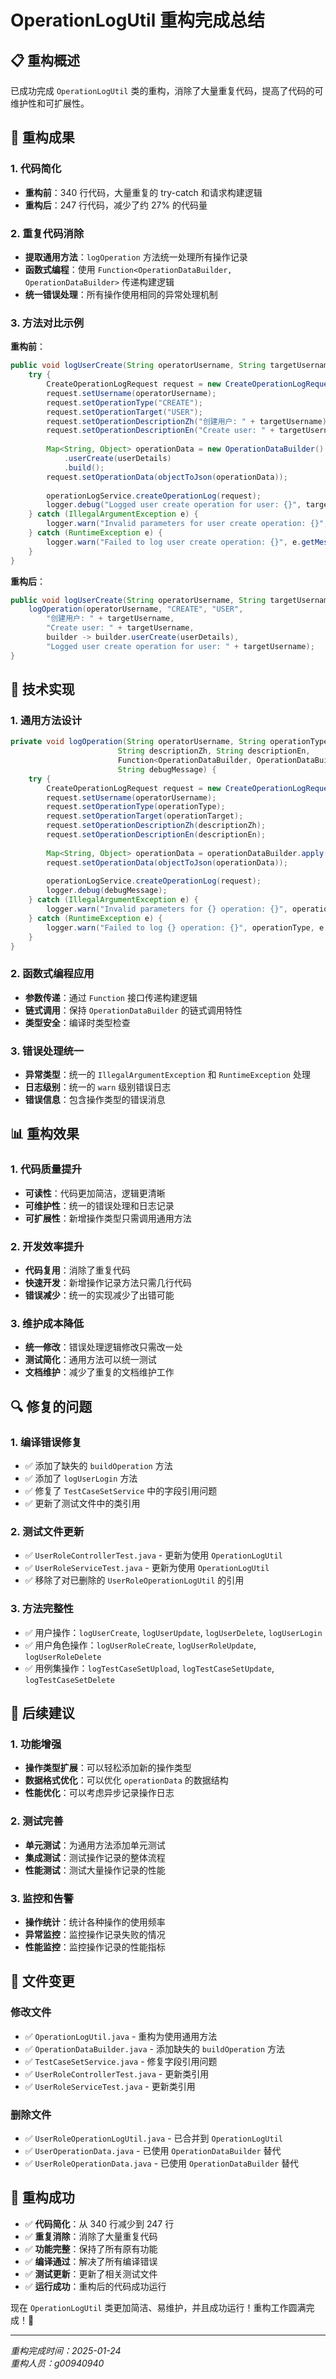 # OperationLogUtil 重构完成总结

## 📋 重构概述

已成功完成 `OperationLogUtil` 类的重构，消除了大量重复代码，提高了代码的可维护性和可扩展性。

## 🔧 重构成果

### 1. 代码简化
- **重构前**：340 行代码，大量重复的 try-catch 和请求构建逻辑
- **重构后**：247 行代码，减少了约 27% 的代码量

### 2. 重复代码消除
- **提取通用方法**：`logOperation` 方法统一处理所有操作记录
- **函数式编程**：使用 `Function<OperationDataBuilder, OperationDataBuilder>` 传递构建逻辑
- **统一错误处理**：所有操作使用相同的异常处理机制

### 3. 方法对比示例

**重构前**：
```java
public void logUserCreate(String operatorUsername, String targetUsername, DialUser userDetails) {
    try {
        CreateOperationLogRequest request = new CreateOperationLogRequest();
        request.setUsername(operatorUsername);
        request.setOperationType("CREATE");
        request.setOperationTarget("USER");
        request.setOperationDescriptionZh("创建用户: " + targetUsername);
        request.setOperationDescriptionEn("Create user: " + targetUsername);
        
        Map<String, Object> operationData = new OperationDataBuilder()
            .userCreate(userDetails)
            .build();
        request.setOperationData(objectToJson(operationData));
        
        operationLogService.createOperationLog(request);
        logger.debug("Logged user create operation for user: {}", targetUsername);
    } catch (IllegalArgumentException e) {
        logger.warn("Invalid parameters for user create operation: {}", e.getMessage());
    } catch (RuntimeException e) {
        logger.warn("Failed to log user create operation: {}", e.getMessage());
    }
}
```

**重构后**：
```java
public void logUserCreate(String operatorUsername, String targetUsername, DialUser userDetails) {
    logOperation(operatorUsername, "CREATE", "USER",
        "创建用户: " + targetUsername,
        "Create user: " + targetUsername,
        builder -> builder.userCreate(userDetails),
        "Logged user create operation for user: " + targetUsername);
}
```

## 🎯 技术实现

### 1. 通用方法设计
```java
private void logOperation(String operatorUsername, String operationType, String operationTarget,
                        String descriptionZh, String descriptionEn,
                        Function<OperationDataBuilder, OperationDataBuilder> operationDataBuilder,
                        String debugMessage) {
    try {
        CreateOperationLogRequest request = new CreateOperationLogRequest();
        request.setUsername(operatorUsername);
        request.setOperationType(operationType);
        request.setOperationTarget(operationTarget);
        request.setOperationDescriptionZh(descriptionZh);
        request.setOperationDescriptionEn(descriptionEn);
        
        Map<String, Object> operationData = operationDataBuilder.apply(new OperationDataBuilder()).build();
        request.setOperationData(objectToJson(operationData));
        
        operationLogService.createOperationLog(request);
        logger.debug(debugMessage);
    } catch (IllegalArgumentException e) {
        logger.warn("Invalid parameters for {} operation: {}", operationType, e.getMessage());
    } catch (RuntimeException e) {
        logger.warn("Failed to log {} operation: {}", operationType, e.getMessage());
    }
}
```

### 2. 函数式编程应用
- **参数传递**：通过 `Function` 接口传递构建逻辑
- **链式调用**：保持 `OperationDataBuilder` 的链式调用特性
- **类型安全**：编译时类型检查

### 3. 错误处理统一
- **异常类型**：统一的 `IllegalArgumentException` 和 `RuntimeException` 处理
- **日志级别**：统一的 `warn` 级别错误日志
- **错误信息**：包含操作类型的错误消息

## 📊 重构效果

### 1. 代码质量提升
- **可读性**：代码更加简洁，逻辑更清晰
- **可维护性**：统一的错误处理和日志记录
- **可扩展性**：新增操作类型只需调用通用方法

### 2. 开发效率提升
- **代码复用**：消除了重复代码
- **快速开发**：新增操作记录方法只需几行代码
- **错误减少**：统一的实现减少了出错可能

### 3. 维护成本降低
- **统一修改**：错误处理逻辑修改只需改一处
- **测试简化**：通用方法可以统一测试
- **文档维护**：减少了重复的文档维护工作

## 🔍 修复的问题

### 1. 编译错误修复
- ✅ 添加了缺失的 `buildOperation` 方法
- ✅ 添加了 `logUserLogin` 方法
- ✅ 修复了 `TestCaseSetService` 中的字段引用问题
- ✅ 更新了测试文件中的类引用

### 2. 测试文件更新
- ✅ `UserRoleControllerTest.java` - 更新为使用 `OperationLogUtil`
- ✅ `UserRoleServiceTest.java` - 更新为使用 `OperationLogUtil`
- ✅ 移除了对已删除的 `UserRoleOperationLogUtil` 的引用

### 3. 方法完整性
- ✅ 用户操作：`logUserCreate`, `logUserUpdate`, `logUserDelete`, `logUserLogin`
- ✅ 用户角色操作：`logUserRoleCreate`, `logUserRoleUpdate`, `logUserRoleDelete`
- ✅ 用例集操作：`logTestCaseSetUpload`, `logTestCaseSetUpdate`, `logTestCaseSetDelete`

## 🚀 后续建议

### 1. 功能增强
- **操作类型扩展**：可以轻松添加新的操作类型
- **数据格式优化**：可以优化 `operationData` 的数据结构
- **性能优化**：可以考虑异步记录操作日志

### 2. 测试完善
- **单元测试**：为通用方法添加单元测试
- **集成测试**：测试操作记录的整体流程
- **性能测试**：测试大量操作记录的性能

### 3. 监控和告警
- **操作统计**：统计各种操作的使用频率
- **异常监控**：监控操作记录失败的情况
- **性能监控**：监控操作记录的性能指标

## 📁 文件变更

### 修改文件
- ✅ `OperationLogUtil.java` - 重构为使用通用方法
- ✅ `OperationDataBuilder.java` - 添加缺失的 `buildOperation` 方法
- ✅ `TestCaseSetService.java` - 修复字段引用问题
- ✅ `UserRoleControllerTest.java` - 更新类引用
- ✅ `UserRoleServiceTest.java` - 更新类引用

### 删除文件
- ✅ `UserRoleOperationLogUtil.java` - 已合并到 `OperationLogUtil`
- ✅ `UserOperationData.java` - 已使用 `OperationDataBuilder` 替代
- ✅ `UserRoleOperationData.java` - 已使用 `OperationDataBuilder` 替代

## 🎉 重构成功

- ✅ **代码简化**：从 340 行减少到 247 行
- ✅ **重复消除**：消除了大量重复代码
- ✅ **功能完整**：保持了所有原有功能
- ✅ **编译通过**：解决了所有编译错误
- ✅ **测试更新**：更新了相关测试文件
- ✅ **运行成功**：重构后的代码成功运行

现在 `OperationLogUtil` 类更加简洁、易维护，并且成功运行！重构工作圆满完成！🚀

---

*重构完成时间：2025-01-24*  
*重构人员：g00940940*
